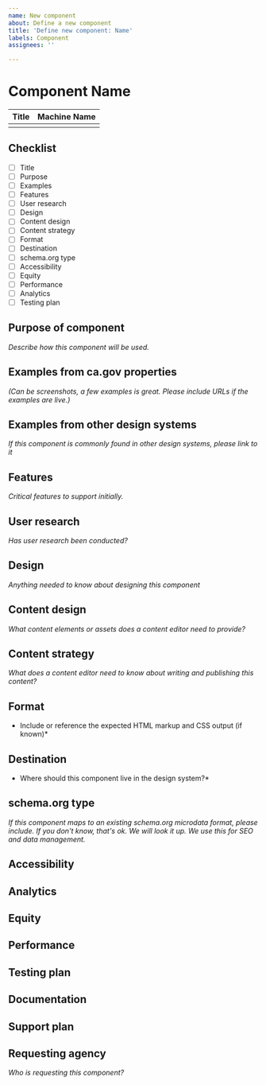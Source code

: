```yaml
---
name: New component
about: Define a new component
title: 'Define new component: Name'
labels: Component
assignees: ''

---
```

# Component Name
| Title | Machine Name |
| --- |  --- |
|     |      |

## Checklist
- [ ] Title
- [ ] Purpose
- [ ] Examples
- [ ] Features
- [ ] User research
- [ ] Design
- [ ] Content design
- [ ] Content strategy
- [ ] Format
- [ ] Destination
- [ ] schema.org type
- [ ] Accessibility
- [ ] Equity
- [ ] Performance
- [ ] Analytics
- [ ] Testing plan

## Purpose of component
*Describe how this component will be used.*

## Examples from ca.gov properties
*(Can be screenshots, a few examples is great. Please include URLs if the examples are live.)*

## Examples from other design systems
*If this component is commonly found in other design systems, please link to it*

## Features
*Critical features to support initially.*

## User research
*Has user research been conducted?*

## Design
*Anything needed to know about designing this component*

## Content design 
*What content elements or assets does a content editor need to provide?*

## Content strategy
*What does a content editor need to know about writing and publishing this content?*

## Format
* Include or reference the expected HTML markup and CSS output (if known)*

## Destination
* Where should this component live in the design system?* 

## schema.org type
*If this component maps to an existing schema.org microdata format, please include. If you don't know, that's ok. We will look it up. We use this for SEO and data management.*

## Accessibility

## Analytics

## Equity 

## Performance

## Testing plan

## Documentation

## Support plan

## Requesting agency
*Who is requesting this component?*